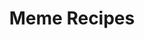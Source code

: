 ---
layout: home
title: Meme Recipes
categories: recipes
permalink: /recipes/meme
image: /assets/Category Photos with Labels/Meme.jpg
Description: Meme Recipes
---